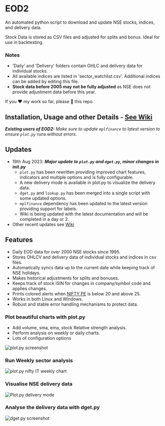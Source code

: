 # EOD2

An automated python script to download and update NSE stocks, indices, and delivery data.

Stock Data is stored as CSV files and adjusted for splits and bonus. Ideal for use in backtesting.

### Notes

- 'Daily' and 'Delivery' folders contain OHLC and delivery data for individual stocks.
- All available indices are listed in 'sector_watchlist.csv'. Additional indices can be added by editing this file.
- **Stock data before 2005 may not be fully adjusted** as NSE does not provide adjustment data before this year.

If you :heart: my work so far, please :star2: this repo.

## Installation, Usage and other Details - [See Wiki](https://github.com/BennyThadikaran/eod2/wiki)

_**Existing users of EOD2:** Make sure to update `mplfinance` to latest version to ensure `plot.py` runs without errors._

## Updates

- 19th Aug 2023: _**Major update to `plot.py` and `dget.py`, minor changes in init.py**_
  - `plot.py` has been rewritten providing improved chart features, indicators and multiple options and is fully configurable.
  - A new delivery mode is available in plot.py to visualize the delivery data.
  - `dget.py` and `lookup.py` has been merged into a single script with some updated options.
  - `mplfinance` dependency has been updated to the latest version providing support for labels.
  - Wiki is being updated with the latest documentation and will be completed in a day or 2.
- Other recent updates see [Wiki](https://github.com/BennyThadikaran/eod2/wiki)

## Features

- Daily EOD data for over 2000 NSE stocks since 1995.
- Stores OHLCV and delivery data of individual stocks and indices in csv files.
- Automatically syncs data up to the current date while keeping track of NSE holidays.
- Makes historical adjustments for splits and bonuses.
- Keeps track of stock ISIN for changes in company/symbol code and applies changes.
- Prints colored alerts when [NIFTY PE](https://www.samco.in/knowledge-center/articles/nifty-50-pe-ratio/) is below 20 and above 25.
- Works in both Linux and Windows.
- Robust and stable error handling mechanisms to protect data.

### Plot beautiful charts with plot.py

- Add volume, sma, ema, stock Relative strength analysis.
- Perform analysis on weekly or daily charts.
- Lots of configuration options

![plot.py screenshot](https://res.cloudinary.com/doyu4uovr/image/upload/s--8i_eMc1u--/c_scale,f_auto,w_800/v1692094407/EOD2/tcs-weekly-stan_pxs8bv.png)

### Run Weekly sector analysis

![plot.py nifty IT weekly chart](https://res.cloudinary.com/doyu4uovr/image/upload/s--UnD2PZWk--/c_scale,f_auto,w_800/v1692455651/EOD2/plot-nifty-it-weekly_xttawt.png)

### Visualise NSE delivery data

![Plot.py delivery mode](https://res.cloudinary.com/doyu4uovr/image/upload/s--knbRWhva--/c_scale,f_auto,w_800/v1692361362/EOD2/glenmark-delivery-mode_n2zd3o.png)

### Analyse the delivery data with dget.py

![dget.py screenshot](https://res.cloudinary.com/doyu4uovr/image/upload/s--dJi3GbMN--/f_auto/v1692426345/EOD2/dget-basic_cy2bsp.png)
